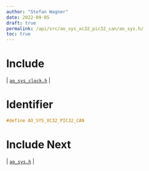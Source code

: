 ```yaml
---
author: "Stefan Wagner"
date: 2022-09-05
draft: true
permalink: /api/src/ao_sys_xc32_pic32_can/ao_sys.h/
toc: true
---
```


# Include

| [`ao_sys_clock.h`](ao_sys_clock.h.md) |

# Identifier

```c
#define AO_SYS_XC32_PIC32_CAN
```

# Include Next

| [`ao_sys.h`](../ao_sys_xc32_pic32/ao_sys.h.md) |
